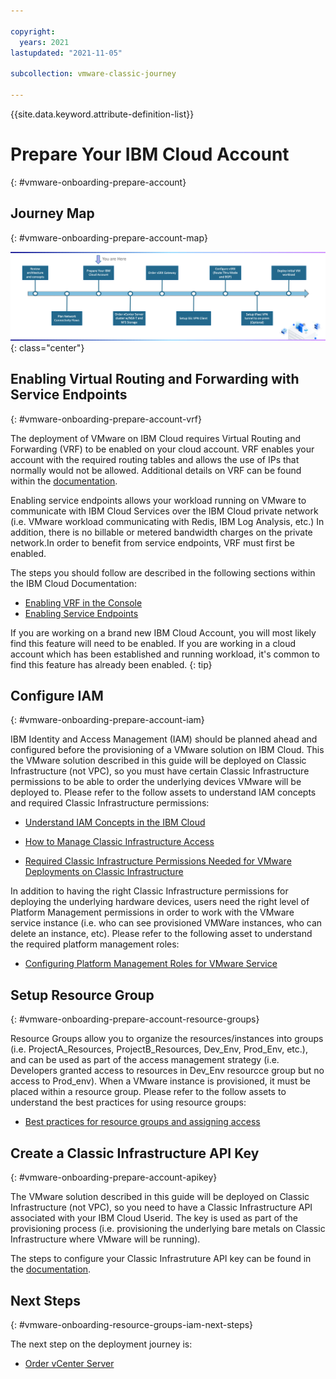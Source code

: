 ```yaml
---

copyright:
  years: 2021
lastupdated: "2021-11-05"

subcollection: vmware-classic-journey

---
```


{{site.data.keyword.attribute-definition-list}}

# Prepare Your IBM Cloud Account
{: #vmware-onboarding-prepare-account}

## Journey Map
{: #vmware-onboarding-prepare-account-map}

![Architecture](images/solution-vmware-onboarding-hidden/prepare-account/journey-map.png){: class="center"}

## Enabling Virtual Routing and Forwarding with Service Endpoints
{: #vmware-onboarding-prepare-account-vrf}

The deployment of VMware on IBM Cloud requires Virtual Routing and Forwarding (VRF) to be enabled on your cloud account. VRF enables your account with the required routing tables  and allows the use of IPs that normally would not be allowed. Additional details on VRF can be found within the  [documentation](https://{DomainName}/docs/direct-link?topic=direct-link-overview-of-virtual-routing-and-forwarding-vrf-on-ibm-cloud).

Enabling service endpoints allows your workload running on VMware to communicate with IBM Cloud Services over the IBM Cloud private network (i.e. VMware workload communicating with Redis, IBM Log Analysis, etc.) In addition, there is no billable or metered bandwidth charges on the private network.In order to benefit from service endpoints, VRF must first be enabled. 

The steps you should follow are described in the following sections within the IBM Cloud Documentation:

-  [Enabling VRF in the Console](https://{DomainName}/docs/account?topic=account-vrf-service-endpoint&interface=ui#vrf) 
-  [Enabling Service Endpoints](https://{DomainName}/docs/account?topic=account-vrf-service-endpoint&interface=ui#service-endpoint) 

If you are working on a brand new IBM Cloud Account, you will most likely find this feature will need to be enabled. If you are working in a cloud account which has been established and running workload, it's common to find this feature has already been enabled. 
{: tip}



## Configure IAM
{: #vmware-onboarding-prepare-account-iam}

IBM Identity and Access Management (IAM) should be planned ahead and configured before the provisioning of  a VMware solution on IBM Cloud. This the VMware solution described in this guide will be deployed on Classic Infrastructure (not VPC), so you must have certain Classic Infrastructure permissions to be able to order the underlying devices VMware will be deployed to.  Please refer to the follow assets to understand IAM concepts and required Classic Infrastructure permissions:


- [Understand IAM Concepts in the IBM Cloud](https://{DomainName}/docs/account?topic=account-iamoverview)

- [How to Manage Classic Infrastructure Access](https://{DomainName}/docs/account?topic=account-mngclassicinfra)

- [Required Classic Infrastructure Permissions Needed for VMware Deployments on Classic Infrastructure](https://{DomainName}/vmwaresolutions?topic=vmwaresolutions-cloud-infra-acct-req)



In addition to having the right Classic Infrastructure permissions for deploying the underlying hardware devices, users need the right level of Platform Management permissions in order to work with the VMware service instance (i.e. who can see provisioned VMWare instances, who can delete an instance, etc). Please refer to the following asset to understand the required   platform management roles:

- [Configuring Platform Management Roles for VMware Service](https://{DomainName}/docs/vmwaresolutions?topic=vmwaresolutions-iam)

  


## Setup Resource Group
{: #vmware-onboarding-prepare-account-resource-groups}

Resource Groups allow you to organize the resources/instances into groups (i.e. ProjectA_Resources, ProjectB_Resources, Dev_Env, Prod_Env, etc.), and can be used as part of the access management strategy (i.e. Developers granted access to resources in Dev_Env resourcce group but no access to Prod_env). When a VMware instance is provisioned, it must be placed within a resource group. Please refer to the follow assets to understand the best practices for using resource groups:

- [Best practices for resource groups and assigning access](https://{DomainName}/docs/account?topic=account-account_setup)

  

## Create a Classic Infrastructure API Key
{: #vmware-onboarding-prepare-account-apikey}

The VMware solution described in this guide will be deployed on Classic Infrastructure (not VPC), so you need to have a Classic Infrastructure API associated with your IBM Cloud Userid. The key is used as part of the provisioning process (i.e. provisioning the underlying bare metals on Classic Infrastructure where VMware will be running).

The steps to configure your Classic Infrastruture API key can be found in the [documentation](https://{DomainName}/docs/account?topic=account-classic_keys#create-classic-infrastructure-key).




## Next Steps
{: #vmware-onboarding-resource-groups-iam-next-steps}

The next step on the deployment journey is:

* [Order vCenter Server](/docs/solution-tutorials?topic=solution-tutorials-vmware-onboarding-order-cluster-storage)
